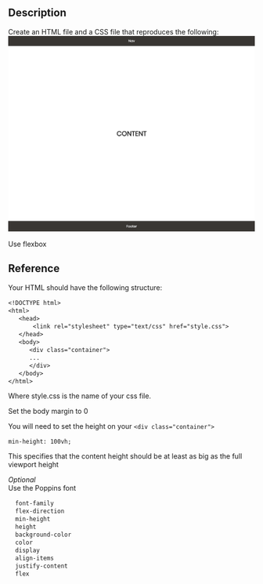 ## Description

Create an HTML file and a CSS file that reproduces the following:
![goal](goal.png)

Use flexbox

## Reference

Your HTML should have the following structure:

```
<!DOCTYPE html>
<html>
   <head>
       <link rel="stylesheet" type="text/css" href="style.css">
   </head>
   <body>
      <div class="container">
      ...
      </div>
   </body>
</html>
```

Where style.css is the name of your css file.

Set the body margin to 0

You will need to set the height on your `<div class="container">`

```
min-height: 100vh;
```

This specifies that the content height should be at least as big as the full viewport height

_Optional_  
Use the Poppins font

```
  font-family
  flex-direction
  min-height
  height
  background-color
  color
  display
  align-items
  justify-content
  flex
```
